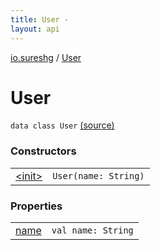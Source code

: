 ```yaml
---
title: User - 
layout: api
---
```


<div class='api-docs-breadcrumbs'><a href="../index.html">io.sureshg</a> / <a href=".">User</a></div>

# User

<div class="signature"><code><span class="keyword">data</span> <span class="keyword">class </span><span class="identifier">User</span></code> <a href="https://github.com/sureshg/kotlin-starter/blob/master/src/main/kotlin/io/sureshg/Idiomatic.kt#L29">(source)</a></div>

### Constructors

<table class="api-docs-table">
<tbody>
<tr>
<td markdown="1">
<a href="-init-.html">&lt;init&gt;</a>
</td>
<td markdown="1">
<div class="signature"><code><span class="identifier">User</span><span class="symbol">(</span><span class="parameterName" id="io.sureshg.User$<init>(kotlin.String)/name">name</span><span class="symbol">:</span>&nbsp;<span class="identifier">String</span><span class="symbol">)</span></code></div>

</td>
</tr>
</tbody>
</table>

### Properties

<table class="api-docs-table">
<tbody>
<tr>
<td markdown="1">
<a href="name.html">name</a>
</td>
<td markdown="1">
<div class="signature"><code><span class="keyword">val </span><span class="identifier">name</span><span class="symbol">: </span><span class="identifier">String</span></code></div>

</td>
</tr>
</tbody>
</table>
